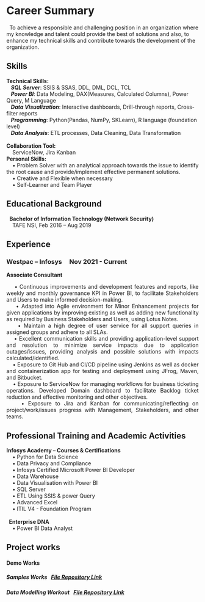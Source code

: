 # Career Summary
&nbsp; To achieve a responsible and challenging position in an organization where my knowledge and talent could provide the best of solutions and also, to enhance my technical skills and contribute towards the development of the organization.

## Skills
**Technical Skills:**  <br>
&nbsp;&nbsp; ***SQL Server***: SSIS & SSAS, DDL, DML, DCL, TCL <br>
&nbsp;&nbsp; ***Power BI***: Data Modeling, DAX(Measures, Calculated Columns), Power Query, M Language <br>
&nbsp;&nbsp; ***Data Visualization***: Interactive dashboards, Drill-through reports, Cross-filter reports <br>
&nbsp;&nbsp; ***Programming***: Python(Pandas, NumPy, SKLearn), R language (foundation level)<br>
&nbsp;&nbsp; ***Data Analysis***: ETL processes, Data Cleaning, Data Transformation<br><br>
**Collaboration Tool:** <br>
&nbsp; &nbsp; ServiceNow, Jira Kanban <br>
**Personal Skills:** <br>
&nbsp; &nbsp; • Problem Solver with an analytical approach towards the issue to identify the root cause and provide/implement effective permanent solutions.<br>
&nbsp; &nbsp; • Creative and Flexible when necessary<br>
&nbsp; &nbsp; • Self-Learner and Team Player


## Educational Background

&nbsp; <b>Bachelor of Information Technology (Network Security) </b><br>
&nbsp; &nbsp; TAFE NSI, Feb 2016 – Aug 2019

## Experience
### Westpac – Infosys  &nbsp;  &nbsp;           Nov 2021 - Current
<b> Associate Consultant</b>
<br>
<p align="justify">
   &nbsp;  &nbsp; • Continuous improvements and development features and reports, like weekly and monthly governance KPI in Power BI, to facilitate Stakeholders and Users to make informed decision-making.<br>
   &nbsp;  &nbsp; • Adapted into Agile environment for Minor Enhancement projects for given applications by improving existing as well as adding new functionality as required by Business Stakeholders and Users, using Lotus Notes.<br>
   &nbsp;  &nbsp; • Maintain a high degree of user service for all support queries in assigned groups and adhere to all SLAs.<br>
   &nbsp;  &nbsp; • Excellent communication skills and providing application-level support and resolution to minimize service impacts due to application outages/issues, providing analysis and possible solutions with impacts calculated/identified.<br>
  &nbsp;   &nbsp; • Exposure to Git Hub and CI/CD pipeline using Jenkins as well as docker and containerization app for testing and deployment using JFrog, Maven, and Bitbucket.<br>
  &nbsp;   &nbsp; • Exposure to ServiceNow for managing workflows for business ticketing operations. Developed Domain dashboard to facilitate Backlog ticket reduction and effective monitoring and other objectives.<br>
   &nbsp;  &nbsp; • Exposure to Jira and Kanban for communicating/reflecting on project/work/issues progress with Management, Stakeholders, and other teams.<br>
</p>

## Professional Training and Academic Activities
<p align="justify">
<b> Infosys Academy – Courses & Certifications </b>
<br> &nbsp; &nbsp; • Python for Data Science<br>
    &nbsp;  &nbsp; • Data Privacy and Compliance<br>
    &nbsp; &nbsp;  • Infosys Certified Microsoft Power BI Developer<br>
    &nbsp;  &nbsp; • Data Warehouse<br>
    &nbsp;  &nbsp; • Data Visualisation with Power BI<br>
    &nbsp; &nbsp;  • SQL Server<br>
    &nbsp; &nbsp;  • ETL Using SSIS & power Query <br>
    &nbsp;  &nbsp; • Advanced Excel<br>
    &nbsp;  &nbsp; • ITIL V4 - Foundation Program<br>
<br><b> &nbsp; Enterprise DNA</b><br>
    &nbsp; &nbsp;  • Power BI Data Analyst 
</p>

## Project works 
#### Demo Works
##### Samples Works  &nbsp;  [File Repository Link](https://github.com/raghavshrestha/powerbi-projects/tree/main) &nbsp;  &nbsp;   
##### Data Modelling Workout  &nbsp;  [File Repository Link](https://github.com/raghavshrestha/powerbi-projects/tree/main/EDNA_Workouts/Data%20Modeling) &nbsp;  &nbsp;   

